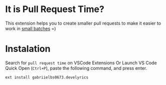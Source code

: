 # It is Pull Request Time?

This extension helps you to create smaller pull requests to make it easier to work in [small batches](https://cloud.google.com/solutions/devops/devops-process-working-in-small-batches) =)

# Instalation

Search for `pull request time` on VSCode Extensions
Or
Launch VS Code Quick Open (`Ctrl+P`), paste the following command, and press enter.

`ext install gabriielbs0673.develyrics`
